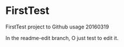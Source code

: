 # FirstTest
FirstTest project to Github usage
20160319


In the readme-edit branch, O just test to edit it.
